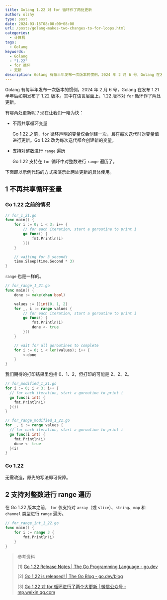```yaml
---
title: Golang 1.22 对 for 循环作了两处更新
author: olzhy
type: post
date: 2024-03-15T08:00:00+08:00
url: /posts/golang-makes-two-changes-to-for-loops.html
categories:
  - 计算机
tags:
  - Golang
keywords:
  - Golang
  - "1.22"
  - for 循环
  - 更新
description: Golang 有每半年发布一次版本的惯例，2024 年 2 月 6 号，Golang 在发布 1.21 半年后如期发布了 1.22 版本。其中在语言层面上，1.22 版本对 for 循环作了两处更新。本文使用示例代码的方式演示了此两处更新的具体使用。
---
```


Golang 有每半年发布一次版本的惯例，2024 年 2 月 6 号，Golang 在发布 1.21 半年后如期发布了 1.22 版本。其中在语言层面上，1.22 版本对 `for` 循环作了两处更新。

<!--more-->

有哪两处更新呢？现在让我们一睹为快：

- 不再共享循环变量

  Go 1.22 之前，`for` 循环声明的变量仅会创建一次，且在每次迭代时对变量值进行更新。Go 1.22 改为每次迭代都会创建新的变量。

- 支持对整数进行 `range` 遍历

  Go 1.22 支持在 `for` 循环中对整数进行 `range` 遍历了。

下面即以示例代码的方式来演示此两处更新的具体使用。

## 1 不再共享循环变量

### Go 1.22 之前的情况

```go
// for_1_21.go
func main() {
	for i := 0; i < 3; i++ {
		// for each iteration, start a goroutine to print i
		go func() {
			fmt.Println(i)
		}()
	}

	// waiting for 3 seconds
	time.Sleep(time.Second * 3)
}
```

`range` 也是一样的。

```go
// for_range_1_21.go
func main() {
	done := make(chan bool)

	values := []int{0, 1, 2}
	for _, i := range values {
		// for each iteration, start a goroutine to print i
		go func() {
			fmt.Println(i)
			done <- true
		}()
	}

	// wait for all goroutines to complete
	for i := 0; i < len(values); i++ {
		<-done
	}
}
```

我们期待的打印结果里包括 0、1、2，但打印的可能是 2、2、2。

```go
// for_modified_1_21.go
for i := 0; i < 3; i++ {
  // for each iteration, start a goroutine to print i
  go func(i int) {
    fmt.Println(i)
  }(i)
}
```

```go
// for_range_modified_1_21.go
for _, i := range values {
  // for each iteration, start a goroutine to print i
  go func(i int) {
    fmt.Println(i)
    done <- true
  }(i)
}
```

### Go 1.22

无需改造，原先的写法即可保障。

## 2 支持对整数进行 range 遍历

在 Go 1.22 版本之前， `for` 仅支持对 `array`（或 `slice`）、`string`、`map` 和 `channel` 类型进行 `range` 遍历。

```go
// for_range_int_1_22.go
func main() {
	for i := range 3 {
		fmt.Println(i)
	}
}
```

> 参考资料
>
> [1] [Go 1.22 Release Notes | The Go Programming Language - go.dev](https://go.dev/doc/go1.22)
>
> [2] [Go 1.22 is released! | The Go Blog - go.dev/blog](https://go.dev/blog/go1.22)
>
> [3] [Go 1.22 对 for 循环进行了两个大更新 | 微信公众号 - mp.weixin.qq.com](https://mp.weixin.qq.com/s/9ARiVYpYRy4FCuSJ5IKuGw)
